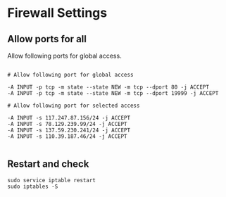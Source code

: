 # Firewall Settings

## Allow ports for all

Allow following ports for global access.

```

# Allow following port for global access

-A INPUT -p tcp -m state --state NEW -m tcp --dport 80 -j ACCEPT
-A INPUT -p tcp -m state --state NEW -m tcp --dport 19999 -j ACCEPT

# Allow following port for selected access

-A INPUT -s 117.247.87.156/24 -j ACCEPT
-A INPUT -s 78.129.239.99/24 -j ACCEPT
-A INPUT -s 137.59.230.241/24 -j ACCEPT
-A INPUT -s 110.39.187.46/24 -j ACCEPT
  
```

## Restart and check 

```
sudo service iptable restart
sudo iptables -S
```